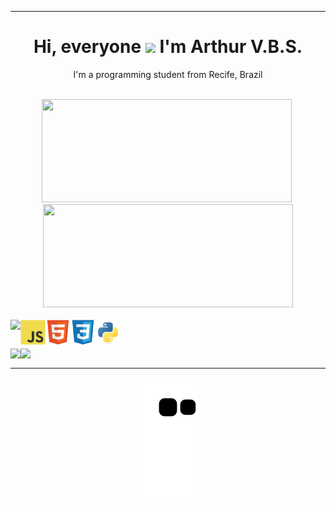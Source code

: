<hr>
<h1 align='center'>
  Hi, everyone
  <img src="https://raw.githubusercontent.com/iampavangandhi/iampavangandhi/master/gifs/Hi.gif" width="35">
  I'm Arthur V.B.S.
</h1>
<p align="center">
  I'm a programming student from Recife, Brazil
</p>
<br>
<div align="center">
  <img height="165px" width="400px"
      src="https://github-readme-stats.vercel.app/api?username=ArthurVBS&show_icons=true&count_private=true&theme=tokyonight"/>&nbsp;
  <img height="165px" width="400px"
      src="https://github-readme-stats.vercel.app/api/top-langs/?username=ArthurVBS&layout=compact&theme=tokyonight"
<div>
<br><br>
  
<div style="display: inline_block">
  <img align="left" src="https://64.media.tumblr.com/31fca450a7cf89369e51328b80f7c8d8/tumblr_mo7etqt46g1sutxdmo1_250.gif">
  <img align="left" height="40" src="https://raw.githubusercontent.com/devicons/devicon/master/icons/javascript/javascript-original.svg">
  <img align="left" height="40" src="https://raw.githubusercontent.com/devicons/devicon/master/icons/html5/html5-original.svg">
  <img align="left" height="40" src="https://raw.githubusercontent.com/devicons/devicon/master/icons/css3/css3-original.svg">
  <img align="left" height="40" src="https://raw.githubusercontent.com/devicons/devicon/master/icons/python/python-original.svg">
</div>
<br>
  
## 

<div>
  <a href="https://github.com/ArthurVBS">
    <img align="left" img src="https://img.shields.io/badge/GitHub-100000?style=for-the-badge&logo=github&logoColor=white" />        
  </a>&nbsp;&nbsp;
  <a href="https://www.instagram.com/arthur_v.b.s">
    <img align="left" img src="https://img.shields.io/badge/Instagram-100000?style=for-the-badge&logo=instagram&logoColor=white" />        
  </a>&nbsp;&nbsp;
</div>
<hr>

  ![Snake animation](https://github.com/ArthurVBS/ArthurVBS/blob/output/github-contribution-grid-snake.svg)
<!--
<p align="center"> 
  <img alingn="center" src="https://profile-counter.glitch.me/ArthurVBS/count.svg" />
</p>
-->
  
<!--
**ArthurVBS/ArthurVBS** is a ✨ _special_ ✨ repository because its `README.md` (this file) appears on your GitHub profile.

Here are some ideas to get you started:

- 🔭 I’m currently working on ...
- 🌱 I’m currently learning ...
- 👯 I’m looking to collaborate on ...
- 🤔 I’m looking for help with ...
- 💬 Ask me about ...
- 📫 How to reach me: ...
- 😄 Pronouns: ...
- ⚡ Fun fact: ...
-->

